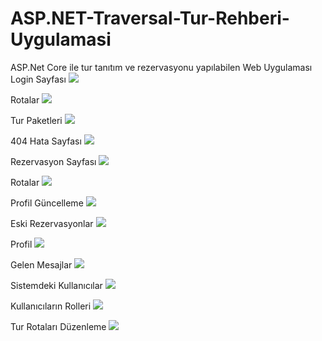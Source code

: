 # ASP.NET-Traversal-Tur-Rehberi-Uygulamasi
ASP.Net Core ile tur tanıtım ve rezervasyonu yapılabilen Web Uygulaması
Login Sayfası
<img src="https://github.com/furkanozkaymakk/ASP.NET-Traversal-Tur-Rehberi-Uygulamasi/blob/main/Travelsal.NetCoreProject/images/resim1.png" width="auto">


Rotalar
<img src="https://github.com/furkanozkaymakk/ASP.NET-Traversal-Tur-Rehberi-Uygulamasi/blob/main/Travelsal.NetCoreProject/images/resim2.png" width="auto">


Tur Paketleri
<img src="https://github.com/furkanozkaymakk/ASP.NET-Traversal-Tur-Rehberi-Uygulamasi/blob/main/Travelsal.NetCoreProject/images/resim3.png" width="auto">


404 Hata Sayfası
<img src="https://github.com/furkanozkaymakk/ASP.NET-Traversal-Tur-Rehberi-Uygulamasi/blob/main/Travelsal.NetCoreProject/images/resim4.png" width="auto">


Rezervasyon Sayfası
<img src="https://github.com/furkanozkaymakk/ASP.NET-Traversal-Tur-Rehberi-Uygulamasi/blob/main/Travelsal.NetCoreProject/images/resim5.png" width="auto">


Rotalar
<img src="https://github.com/furkanozkaymakk/ASP.NET-Traversal-Tur-Rehberi-Uygulamasi/blob/main/Travelsal.NetCoreProject/images/resim6.png" width="auto">


Profil Güncelleme
<img src="https://github.com/furkanozkaymakk/ASP.NET-Traversal-Tur-Rehberi-Uygulamasi/blob/main/Travelsal.NetCoreProject/images/resim7.png" width="auto">


Eski Rezervasyonlar
<img src="https://github.com/furkanozkaymakk/ASP.NET-Traversal-Tur-Rehberi-Uygulamasi/blob/main/Travelsal.NetCoreProject/images/resim8.png" width="auto">


Profil
<img src="https://github.com/furkanozkaymakk/ASP.NET-Traversal-Tur-Rehberi-Uygulamasi/blob/main/Travelsal.NetCoreProject/images/resim9.png" width="auto">


Gelen Mesajlar
<img src="https://github.com/furkanozkaymakk/ASP.NET-Traversal-Tur-Rehberi-Uygulamasi/blob/main/Travelsal.NetCoreProject/images/resim10.png" width="auto">


Sistemdeki Kullanıcılar
<img src="https://github.com/furkanozkaymakk/ASP.NET-Traversal-Tur-Rehberi-Uygulamasi/blob/main/Travelsal.NetCoreProject/images/resim11.png" width="auto">


Kullanıcıların Rolleri
<img src="https://github.com/furkanozkaymakk/ASP.NET-Traversal-Tur-Rehberi-Uygulamasi/blob/main/Travelsal.NetCoreProject/images/resim12.png" width="auto">


Tur Rotaları Düzenleme
<img src="https://github.com/furkanozkaymakk/ASP.NET-Traversal-Tur-Rehberi-Uygulamasi/blob/main/Travelsal.NetCoreProject/images/resim13.png" width="auto">
